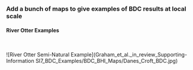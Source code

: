 ### Add a bunch of maps to give examples of BDC results at local scale


#### River Otter Examples
<br/>

![River Otter Semi-Natural Example](Graham_et_al._in_review_Supporting-Information
SI7_BDC_Examples/BDC_BHI_Maps/Danes_Croft_BDC.jpg)

